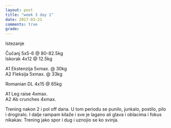 ```yaml
---
layout: post
title: "week 3 day 1"
date: 2017-03-21
comments: true
grade:
---
```


Istezanje

Čučanj 5x5-6 @ 80-82.5kg  
Iskorak 4x12 @ 12.5kg  

A1 Ekstenzija 5xmax. @ 30kg  
A2 Fleksija 5xmax. @ 33kg  

Romanian DL 4x15 @ 65kg  

A1 Leg raise 4xmax.   
A2 Ab crunches 4xmax.  

Trening nakon 2 i pol off dana. U tom periodu se punilo, junkalo, postilo, pilo i drogiralo. I dalje rampam kilaže i sve je lagano ali glava i oblacima i fokus nikakav. Trening jako spor i dug i uznojio se ko svinja.
